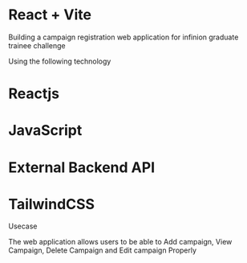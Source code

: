 # React + Vite

Building a campaign registration web application for infinion graduate trainee challenge

Using the following technology
# Reactjs
# JavaScript
# External Backend API
# TailwindCSS

Usecase

The web application allows users to be able to Add campaign, View Campaign, Delete Campaign and Edit campaign Properly 

